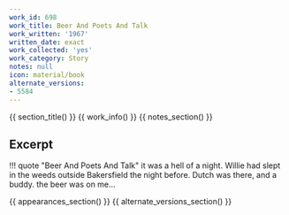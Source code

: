 ```yaml
---
work_id: 698
work_title: Beer And Poets And Talk
work_written: '1967'
written_date: exact
work_collected: 'yes'
work_category: Story
notes: null
icon: material/book
alternate_versions:
- 5584
---
```


{{ section_title() }}
{{ work_info() }}
{{ notes_section() }}
## Excerpt
!!! quote "Beer And Poets And Talk"
    it was a hell of a night. Willie had slept in the weeds outside Bakersfield the night before. Dutch was there, and a buddy. the beer was on me...

{{ appearances_section() }}
{{ alternate_versions_section() }}